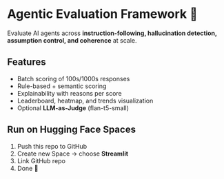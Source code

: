 # Agentic Evaluation Framework 🚀

Evaluate AI agents across **instruction-following, hallucination detection, assumption control, and coherence** at scale.

## Features
- Batch scoring of 100s/1000s responses
- Rule-based + semantic scoring
- Explainability with reasons per score
- Leaderboard, heatmap, and trends visualization
- Optional **LLM-as-Judge** (flan-t5-small)

## Run on Hugging Face Spaces
1. Push this repo to GitHub
2. Create new Space → choose **Streamlit**
3. Link GitHub repo
4. Done 🎉
